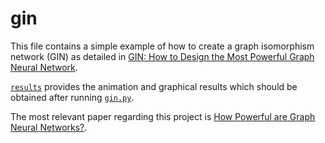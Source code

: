 # gin
This file contains a simple example of how to create a graph isomorphism network (GIN) as detailed in [GIN: How to Design the Most Powerful Graph Neural Network](https://mlabonne.github.io/blog/posts/2022-04-25-Graph_Isomorphism_Network.html).

[`results`](results) provides the animation and graphical results which should be obtained after running [`gin.py`](gin.py).

The most relevant paper regarding this project is [How Powerful are Graph Neural Networks?](https://arxiv.org/abs/1810.00826).